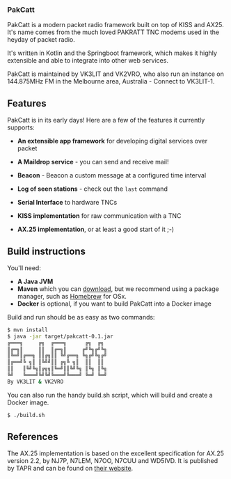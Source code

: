 ### PakCatt
PakCatt is a modern packet radio framework built on top of KISS and AX25. It's name comes from the much loved PAKRATT TNC modems used in the heyday of packet radio. 

It's written in Kotlin and the Springboot framework, which makes it highly extensible and able to integrate into other web services.

PakCatt is maintained by VK3LIT and VK2VRO, who also run an instance on 144.875MHz FM in the Melbourne area, Australia - Connect to VK3LIT-1.

## Features

PakCatt is in its early days! Here are a few of the features it currently supports:

- **An extensible app framework** for developing digital services over packet

- **A Maildrop service** - you can send and receive mail!

- **Beacon** - Beacon a custom message at a configured time interval 

- **Log of seen stations** - check out the `last` command
  
- **Serial Interface** to hardware TNCs

- **KISS implementation** for raw communication with a TNC

- **AX.25 implementation**, or at least a good start of it ;-)

## Build instructions
You'll need:

- **A Java JVM**
- **Maven** which you can [download](https://maven.apache.org/install.html), but we recommend using a package manager, such as [Homebrew](https://brew.sh/) for OSx.
- **Docker** is optional, if you want to build PakCatt into a Docker image
 
Build and run should be as easy as two commands:
```bash
$ mvn install
$ java -jar target/pakcatt-0.1.jar
╔═══╗     ╔╗  ╔═══╗      ╔╗  ╔╗ 
║╔═╗║     ║║  ║╔═╗║     ╔╝╚╗╔╝╚╗
║╚═╝║╔══╗ ║║╔╗║║ ╚╝╔══╗ ╚╗╔╝╚╗╔╝
║╔══╝╚ ╗║ ║╚╝╝║║ ╔╗╚ ╗║  ║║  ║║ 
║║   ║╚╝╚╗║╔╗╗║╚═╝║║╚╝╚╗ ║╚╗ ║╚╗
╚╝   ╚═══╝╚╝╚╝╚═══╝╚═══╝ ╚═╝ ╚═╝
By VK3LIT & VK2VRO 
```  
You can also run the handy build.sh script, which will build and create a Docker image.
```bash
$ ./build.sh
```

## References
The AX.25 implementation is based on the excellent specification for AX.25 version 2.2, by NJ7P, N7LEM, N7OO, N7CUU and WD5IVD. It is published by TAPR and can be found on [their website](https://www.tapr.org/pdf/AX25.2.2.pdf).